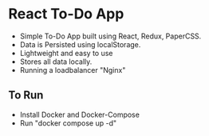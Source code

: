 # React To-Do App

- Simple To-Do App built using React, Redux, PaperCSS.
- Data is Persisted using localStorage.
- Lightweight and easy to use
- Stores all data locally.
- Running a loadbalancer "Nginx"

## To Run

- Install Docker and Docker-Compose
- Run "docker compose up -d"
